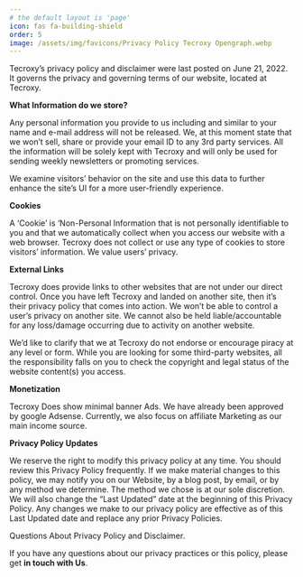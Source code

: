 ```yaml
---
# the default layout is 'page'
icon: fas fa-building-shield
order: 5
image: /assets/img/favicons/Privacy Policy Tecroxy Opengraph.webp
---
```


Tecroxy’s privacy policy and disclaimer were last posted on June 21, 2022. It governs the privacy and governing terms of our website, located at Tecroxy.

**What Information do we store?**

Any personal information you provide to us including and similar to your name and e-mail address will not be released. We, at this moment state that we won’t sell, share or provide your email ID to any 3rd party services. All the information will be solely kept with Tecroxy and will only be used for sending weekly newsletters or promoting services.

We examine visitors’ behavior on the site and use this data to further enhance the site’s UI for a more user-friendly experience.

**Cookies**

A ‘Cookie’ is ‘Non-Personal Information that is not personally identifiable to you and that we automatically collect when you access our website with a web browser. Tecroxy does not collect or use any type of cookies to store visitors’ information. We value users’ privacy.

**External Links**

Tecroxy does provide links to other websites that are not under our direct control. Once you have left Tecroxy and landed on another site, then it’s their privacy policy that comes into action. We won’t be able to control a user’s privacy on another site. We cannot also be held liable/accountable for any loss/damage occurring due to activity on another website.

We’d like to clarify that we at Tecroxy do not endorse or encourage piracy at any level or form. While you are looking for some third-party websites, all the responsibility falls on you to check the copyright and legal status of the website content(s) you access.

**Monetization**

Tecroxy Does show minimal banner Ads. We have already been approved by google Adsense.  Currently, we also focus on affiliate Marketing as our main income source.

**Privacy Policy Updates**

We reserve the right to modify this privacy policy at any time. You should review this Privacy Policy frequently. If we make material changes to this policy, we may notify you on our Website, by a blog post, by email, or by any method we determine. The method we chose is at our sole discretion. We will also change the “Last Updated” date at the beginning of this Privacy Policy. Any changes we make to our privacy policy are effective as of this Last Updated date and replace any prior Privacy Policies.

Questions About Privacy Policy and Disclaimer.

If you have any questions about our privacy practices or this policy, please get **in touch with Us**.
